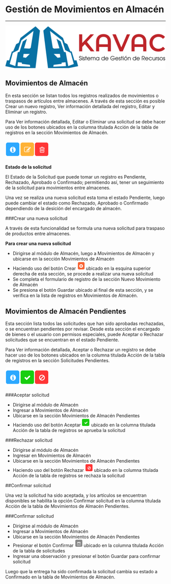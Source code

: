 # Gestión de Movimientos en Almacén 
***********************************

![Screenshot](img/logokavac.png#imagen)

## Movimientos de Almacén

En esta sección se listan todos los registros realizados de movimientos o traspasos de artículos entre almacenes. A través de esta sección es posible Crear un nuevo registro, Ver información detallada del registro, Editar y Eliminar un registro. 

Para Ver información detallada, Editar o Eliminar una solicitud se debe hacer uso de los botones ubicados en la columna titulada Acción de la tabla de registros en la sección Movimientos de Almacén.

![Screenshot](img/manage.png#imagen)

**Estado de la solicitud**

El Estado de la Solicitud que puede tomar un registro es Pendiente, Rechazado, Aprobado o Confirmado;  permitiendo así, tener un seguimiento de la solicitud para movimientos entre almacenes. 

Una vez se realiza una nueva solicitud esta toma el estado Pendiente, luego puede cambiar el estado como Rechazado, Aprobado o Confirmado dependiendo de la desición del encargado de almacén.

###Crear una nueva solicitud

A través de esta funcionalidad se formula una nueva solicitud para traspaso de productos entre almacenes. 

**Para crear una nueva solicitud**

- Dirigirse al módulo de Almacén, luego a Movimientos de Almacén y ubicarse en la sección Movimientos de Almacén
- Haciendo uso del botón Crear ![Screenshot](img/create.png#imagen)
ubicado en la esquina superior derecha de esta sección, se procede a realizar una nueva solicitud
- Se completa el formulario de registro de la sección Nuevo Movimiento de Almacén 
- Se presiona el botón Guardar ubicado al final de esta sección, y se verifica en la lista de registros en Movimientos de Almacén.

## Movimientos de Almacén Pendientes

Esta sección lista todos las solicitudes que han sido aprobadas rechazadas, o se encuentran pendientes por revisar.	Desde esta sección el encargado de bienes o el usuario con permisos especiales, puede Aceptar o Rechazar solicitudes que se encuentran en el estado Pendiente.
 
Para Ver información detallada, Aceptar o Rechazar un registro se debe hacer uso de los botones ubicados en la columna titulada Acción de la tabla de registros en la sección Solicitudes Pendientes.

![Screenshot](img/manage_1.png#imagen)


###Aceptar solicitud

- Dirigirse al módulo de Almacén 
- Ingresar a Movimientos de Almacén
- Ubicarse en la sección Movimientos de Almacén Pendientes 
- Haciendo uso del botón Aceptar ![Screenshot](img/approve.png#imagen)
ubicado en la columna titulada Acción de la tabla de registros se aprueba la solicitud


###Rechazar solicitud

- Dirigirse al módulo de Almacén 
- Ingresar en Movimientos de Almacén
- Ubicarse en la sección Movimientos de Almacén Pendientes
- Haciendo uso del botón Rechazar ![Screenshot](img/disapprove.png#imagen)
ubicado en la columna titulada Acción de la tabla de registros se rechaza la solicitud


##Confirmar solicitud 

Una vez la solicitud ha sido aceptada, y los artículos se encuentran disponibles se habilita la opción Confirmar solicitud en la columna títulada Acción de la tabla de Movimientos de Almacén Pendientes. 


###Confirmar solicitud

- Dirigirse al módulo de Almacén 
- Ingresar a Movimientos de Almacén
- Ubicarse en la sección Movimientos de Almacén Pendientes 
- Presionar el botón Confirmar ![Screenshot](img/deliver.png#imagen)
ubicado en la columna titulada Acción de la tabla de solicitudes
- Ingresar una observación y presionar el botón Guardar para confirmar solicitud 

Luego que la entrega ha sido confirmada la solicitud cambia su estado a Confirmado en la tabla de Movimientos de Almacén.
























   